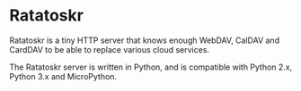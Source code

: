 # Ratatoskr

Ratatoskr is a tiny HTTP server that knows enough WebDAV, CalDAV and CardDAV to be able to replace various cloud services.

The Ratatoskr server is written in Python, and is compatible with Python 2.x, Python 3.x and MicroPython.
